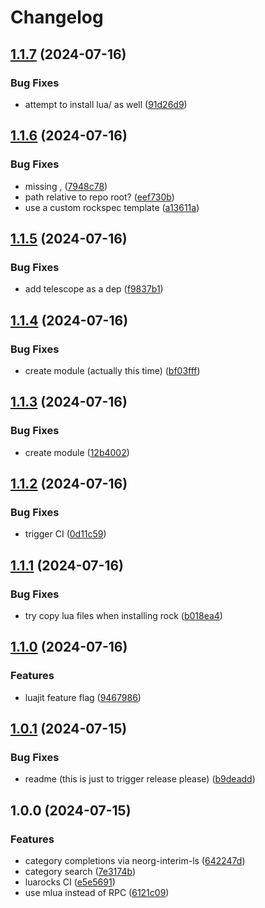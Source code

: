 # Changelog

## [1.1.7](https://github.com/benlubas/neorg-se/compare/v1.1.6...v1.1.7) (2024-07-16)


### Bug Fixes

* attempt to install lua/ as well ([91d26d9](https://github.com/benlubas/neorg-se/commit/91d26d93ec16efd79f5a48748513c516cc1cef6b))

## [1.1.6](https://github.com/benlubas/neorg-se/compare/v1.1.5...v1.1.6) (2024-07-16)


### Bug Fixes

* missing , ([7948c78](https://github.com/benlubas/neorg-se/commit/7948c78c3642ea9b2b36c6c273ef0ed8aa36a49f))
* path relative to repo root? ([eef730b](https://github.com/benlubas/neorg-se/commit/eef730b5d9cf87e72f0d2aa28ba310ab6c21058f))
* use a custom rockspec template ([a13611a](https://github.com/benlubas/neorg-se/commit/a13611a7af78a6a49dbed0a7d6a952b86e3d3e9a))

## [1.1.5](https://github.com/benlubas/neorg-se/compare/v1.1.4...v1.1.5) (2024-07-16)


### Bug Fixes

* add telescope as a dep ([f9837b1](https://github.com/benlubas/neorg-se/commit/f9837b151340a6efe2221c1cab96ba96e348babe))

## [1.1.4](https://github.com/benlubas/neorg-se/compare/v1.1.3...v1.1.4) (2024-07-16)


### Bug Fixes

* create module  (actually this time) ([bf03fff](https://github.com/benlubas/neorg-se/commit/bf03ffff7288bdf297b02dc1745af8fd894cb6ef))

## [1.1.3](https://github.com/benlubas/neorg-se/compare/v1.1.2...v1.1.3) (2024-07-16)


### Bug Fixes

* create module ([12b4002](https://github.com/benlubas/neorg-se/commit/12b40025321cbc2aaa6825548bed8d38c37b3904))

## [1.1.2](https://github.com/benlubas/neorg-se/compare/v1.1.1...v1.1.2) (2024-07-16)


### Bug Fixes

* trigger CI ([0d11c59](https://github.com/benlubas/neorg-se/commit/0d11c59e01441dd1fa74c3fb8ac695840cfc2e4a))

## [1.1.1](https://github.com/benlubas/neorg-se/compare/v1.1.0...v1.1.1) (2024-07-16)


### Bug Fixes

* try copy lua files when installing rock ([b018ea4](https://github.com/benlubas/neorg-se/commit/b018ea4be046bd5eb7dda10050fa4b89c8d76604))

## [1.1.0](https://github.com/benlubas/neorg-se/compare/v1.0.1...v1.1.0) (2024-07-16)


### Features

* luajit feature flag ([9467986](https://github.com/benlubas/neorg-se/commit/9467986666731f10cce764a29cf15ffc1eb5016d))

## [1.0.1](https://github.com/benlubas/neorg-se/compare/v1.0.0...v1.0.1) (2024-07-15)


### Bug Fixes

* readme (this is just to trigger release please) ([b9deadd](https://github.com/benlubas/neorg-se/commit/b9deadd0b4a9410d4be7300beb720ff2fa32bed2))

## 1.0.0 (2024-07-15)


### Features

* category completions via neorg-interim-ls ([642247d](https://github.com/benlubas/neorg-se/commit/642247d59165af3138c14384b494f8aac5454326))
* category search ([7e3174b](https://github.com/benlubas/neorg-se/commit/7e3174b877fa7db6b1d557348d4632503380540f))
* luarocks CI ([e5e5691](https://github.com/benlubas/neorg-se/commit/e5e5691b16435dc4ab9162d9009266d0a40745ca))
* use mlua instead of RPC ([6121c09](https://github.com/benlubas/neorg-se/commit/6121c09b48133a90f17e29f7a61f9177967dd50b))
